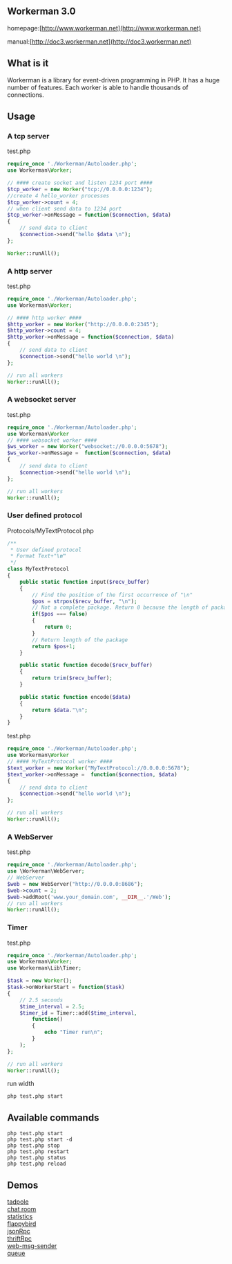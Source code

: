 ## Workerman 3.0 

homepage:[http://www.workerman.net](http://www.workerman.net)

manual:[http://doc3.workerman.net](http://doc3.workerman.net)

## What is it
Workerman is a library for event-driven programming in PHP. It has a huge number of features. Each worker is able to handle thousands of connections.

## Usage

### A tcp server
test.php
```php
require_once './Workerman/Autoloader.php';
use Workerman\Worker;

// #### create socket and listen 1234 port ####
$tcp_worker = new Worker("tcp://0.0.0.0:1234");
//create 4 hello_worker processes
$tcp_worker->count = 4;
// when client send data to 1234 port
$tcp_worker->onMessage = function($connection, $data)
{
    // send data to client
    $connection->send("hello $data \n");
};

Worker::runAll();
```

### A http server
test.php
```php
require_once './Workerman/Autoloader.php';
use Workerman\Worker;

// #### http worker ####
$http_worker = new Worker("http://0.0.0.0:2345");
$http_worker->count = 4;
$http_worker->onMessage = function($connection, $data)
{
    // send data to client
    $connection->send("hello world \n");
};

// run all workers
Worker::runAll();
```


### A websocket server 
test.php
```php
require_once './Workerman/Autoloader.php';
use Workerman\Worker
// #### websocket worker ####
$ws_worker = new Worker("websocket://0.0.0.0:5678");
$ws_worker->onMessage =  function($connection, $data)
{
    // send data to client
    $connection->send("hello world \n");
};

// run all workers
Worker::runAll();
```

### User defined protocol 
Protocols/MyTextProtocol.php
```php
/**
 * User defined protocol
 * Format Text+"\n"
 */
class MyTextProtocol
{
    public static function input($recv_buffer)
    {
        // Find the position of the first occurrence of "\n"
        $pos = strpos($recv_buffer, "\n");
        // Not a complete package. Return 0 because the length of package can not be calculated
        if($pos === false)
        {
            return 0;
        }
        // Return length of the package
        return $pos+1;
    }

    public static function decode($recv_buffer)
    {
        return trim($recv_buffer);
    }

    public static function encode($data)
    {
        return $data."\n";
    }
}
```

test.php
```php
require_once './Workerman/Autoloader.php';
use Workerman\Worker
// #### MyTextProtocol worker ####
$text_worker = new Worker("MyTextProtocol://0.0.0.0:5678");
$text_worker->onMessage =  function($connection, $data)
{
    // send data to client
    $connection->send("hello world \n");
};

// run all workers
Worker::runAll();
```

### A WebServer
test.php
```php
require_once './Workerman/Autoloader.php';
use \Workerman\WebServer;
// WebServer
$web = new WebServer("http://0.0.0.0:8686");
$web->count = 2;
$web->addRoot('www.your_domain.com', __DIR__.'/Web');
// run all workers
Worker::runAll();
```

### Timer
test.php
```php
require_once './Workerman/Autoloader.php';
use Workerman\Worker;
use Workerman\Lib\Timer;

$task = new Worker();
$task->onWorkerStart = function($task)
{
    // 2.5 seconds
    $time_interval = 2.5; 
    $timer_id = Timer::add($time_interval, 
        function()
        {
            echo "Timer run\n";
        }
    );
};

// run all workers
Worker::runAll();
```

run width

```php test.php start```

## Available commands
```php test.php start  ```  
```php test.php start -d  ```  
```php test.php stop  ```  
```php test.php restart  ```  
```php test.php status  ```  
```php test.php reload  ```  

## Demos
[tadpole](http://kedou.workerman.net/)  
[chat room](http://chat.workerman.net/)  
[statistics](http://monitor.workerman.net/)  
[flappybird](http://flap.workerman.net/)  
[jsonRpc](https://github.com/walkor/workerman-JsonRpc)  
[thriftRpc](https://github.com/walkor/workerman-thrift)  
[web-msg-sender](https://github.com/walkor/web-msg-sender)  
[queue](https://github.com/walkor/workerman-queue)

